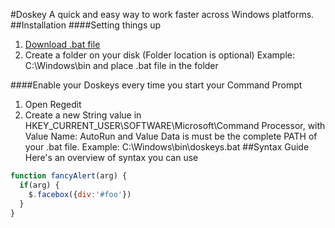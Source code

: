 #Doskey
A quick and easy way to work faster across Windows platforms.
##Installation
####Setting things up
1. [Download .bat file](https://www.google.se)
2. Create a folder on your disk (Folder location is optional) Example: C:\Windows\bin and place .bat file in the folder

####Enable your Doskeys every time you start your Command Prompt
1. Open Regedit
2. Create a new String value in HKEY_CURRENT_USER\SOFTWARE\Microsoft\Command Processor, with Value Name: AutoRun and Value Data is must be the complete PATH of your .bat file. Example: C:\Windows\bin\doskeys.bat
##Syntax Guide
Here's an overview of syntax you can use
```javascript
function fancyAlert(arg) {
  if(arg) {
    $.facebox({div:'#foo'})
  }
}
```